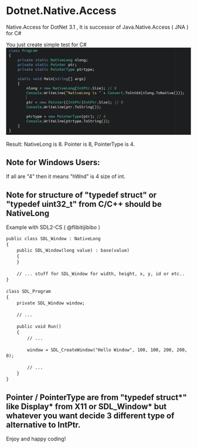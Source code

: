# Dotnet.Native.Access
Native.Access for DotNet 3.1 , It is successor of Java.Native.Access ( JNA ) for C#

You just create simple test for C#
![Show your code](https://raw.githubusercontent.com/DeafMan1983/Dotnet.Native.Access/master/showyourcode.png)

Result:
NativeLong is 8.
Pointer is 8,
PointerType is 4.

## Note for Windows Users:
If all are "4" then it means "hWnd" is 4 size of int.

## Note for structure of "typedef struct" or "typedef uint32_t" from C/C++ should be NativeLong
Example with SDL2-CS ( @flibitijibibo )
```
public class SDL_Window : NativeLong
{
    public SDL_Window(long value) : base(value)
    {
    }

    // ... stuff for SDL_Window for width, height, x, y, id or etc..
}

class SDL_Program
{
    private SDL_Window window;

    // ...

    public void Run()
    {
        // ...

        window = SDL_CreateWindow("Hello Window", 100, 100, 200, 200, 0);

        // ...
    }
}
```
## Pointer / PointerType are from "typedef struct*" like Display* from X11 or SDL_Window* but whatever you want decide 3 different type of alternative to IntPtr.

Enjoy and happy coding!

